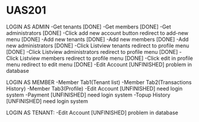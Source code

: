 # UAS201
LOGIN AS ADMIN
-Get tenants [DONE]
-Get members [DONE]
-Get administrators [DONE]
-Click add new account button redirect to add-new menu [DONE]
-Add new tenants [DONE]
-Add new members [DONE]
-Add new administrators [DONE]
-Click Listview tenants redirect to profile menu [DONE]
-Click Listview administrators redirect to profile menu [DONE]
-Click Listview members redirect to profile menu [DONE]
-Click edit in profile menu redirect to edit menu [DONE]
-Edit Account [UNFINISHED] problem in database

LOGIN AS MEMBER
-Member Tab1(Tenant list)
-Member Tab2(Transactions History)
-Member Tab3(Profile)
-Edit Account [UNFINISHED] need login system
-Payment [UNFINISHED] need login system
-Topup History [UNFINISHED] need login system

LOGIN AS TENANT:
-Edit Account [UNFINISHED] problem in database

